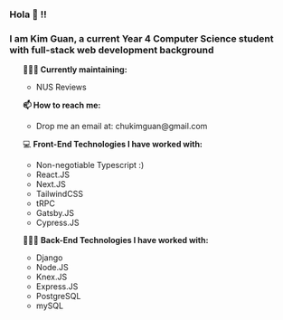 ### Hola 👋 !!
### I am Kim Guan, a current Year 4 Computer Science student with full-stack web development background

<ul><b>👨🏻‍💻 Currently maintaining:</b>
<ul>
  <li>NUS Reviews</li>
</ul>
</ul>
  
<ul><b>📫 How to reach me: </b>
<ul>
 <li>Drop me an email at: chukimguan@gmail.com </li>
 </ul>
</ul>

 
<div width="400"> 
  <ul> 💻 <b>Front-End Technologies I have worked with:</b> 
<ul>
  <li>Non-negotiable Typescript :)</li>
  <li>React.JS</li>
  <li>Next.JS</li>
  <li>TailwindCSS</li>
  <li>tRPC</li>
  <li>Gatsby.JS</li>
  <li>Cypress.JS</li>
</ul></li>
 </div>
  
<div width="400"> 
<ul> 👨🏻‍💻 <b>Back-End Technologies I have worked with: </b>
<ul>
  <li>Django</li>
  <li>Node.JS</li>
  <li>Knex.JS</li>
  <li>Express.JS</li>
  <li>PostgreSQL</li>
  <li>mySQL</li>
</ul></li>
</div>
